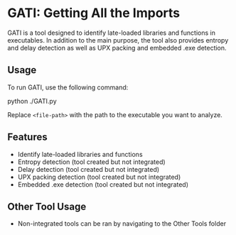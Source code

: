 # GATI: Getting All the Imports

GATI is a tool designed to identify late-loaded libraries and functions in executables. In addition to the main purpose, the tool also provides entropy and delay detection as well as UPX packing and embedded .exe detection.

## Usage

To run GATI, use the following command:

python ./GATI.py <file-path>


Replace `<file-path>` with the path to the executable you want to analyze.

## Features

- Identify late-loaded libraries and functions
- Entropy detection (tool created but not integrated)
- Delay detection (tool created but not integrated)
- UPX packing detection (tool created but not integrated)
- Embedded .exe detection (tool created but not integrated)

## Other Tool Usage

- Non-integrated tools can be ran by navigating to the Other Tools folder
